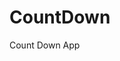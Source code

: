 # CountDown
 Count Down App
      
                      
                                                                                                     
                                                                                             
                                                                                               
                                                                                       
                                                                    
                                             
                            
                    
    
 
   
